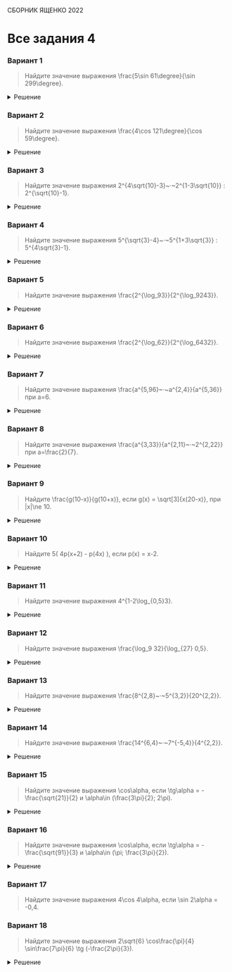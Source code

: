 <span class="space" onclick="loadURL('math//ege//2022//yashchenko//README')">СБОРНИК ЯЩЕНКО 2022</span>

# Все задания 4

### Вариант 1
> Найдите значение выражения <span class="katex">\frac{5\sin 61\degree}{\sin 299\degree}</span>.
<details><summary>Решение</summary>
<img src="https://raw.githubusercontent.com/BlueRect/egelib-content/main/img/Document%2028_116.jpg">
<b>Ответ:</b> -5.
</details>

### Вариант 2
> Найдите значение выражения <span class="katex">\frac{4\cos 121\degree}{\cos 59\degree}</span>.
<details><summary>Решение</summary>
<img src="https://raw.githubusercontent.com/BlueRect/egelib-content/main/img/Document%2028_117.jpg">
<b>Ответ:</b> -4.
</details>

### Вариант 3
> Найдите значение выражения <span class="katex">2^{4\sqrt{10}-3}~·~2^{1-3\sqrt{10}} : 2^{\sqrt{10}-1}</span>.
<details><summary>Решение</summary>
<img src="https://raw.githubusercontent.com/BlueRect/egelib-content/main/img/Document%2028_118.jpg">
<b>Ответ:</b> 0,5.
</details>

### Вариант 4
> Найдите значение выражения <span class="katex">5^{\sqrt{3}-4}~·~5^{1+3\sqrt{3}} : 5^{4\sqrt{3}-1}</span>.
<details><summary>Решение</summary>
<img src="https://raw.githubusercontent.com/BlueRect/egelib-content/main/img/Document%2028_119.jpg">
<b>Ответ:</b> 0,04.
</details>

### Вариант 5
> Найдите значение выражения <span class="katex">\frac{2^{\log_93}}{2^{\log_9243}}</span>.
<details><summary>Решение</summary>
<img src="https://raw.githubusercontent.com/BlueRect/egelib-content/main/img/Document%2028_120.jpg">
<b>Ответ:</b> 0,25.
</details>

### Вариант 6
> Найдите значение выражения <span class="katex">\frac{2^{\log_62}}{2^{\log_6432}}</span>.
<details><summary>Решение</summary>
<img src="https://raw.githubusercontent.com/BlueRect/egelib-content/main/img/Document%2028_250.jpg">
<b>Ответ:</b> 0,125.
</details>

### Вариант 7
> Найдите значение выражения <span class="katex">\frac{a^{5,96}~·~a^{2,4}}{a^{5,36}}</span> при <span class="katex">a=6</span>.
<details><summary>Решение</summary>
<img src="https://raw.githubusercontent.com/BlueRect/egelib-content/main/img/Document%2028_251.jpg">
<b>Ответ:</b> 216.
</details>

### Вариант 8
> Найдите значение выражения <span class="katex">\frac{a^{3,33}}{a^{2,11}~·~2^{2,22}}</span> при <span class="katex">a=\frac{2}{7}</span>.
<details><summary>Решение</summary>
<img src="https://raw.githubusercontent.com/BlueRect/egelib-content/main/img/Document%2028_252.jpg">
<b>Ответ:</b> 3,5.
</details>

### Вариант 9
> Найдите <span class="katex">\frac{g(10-x)}{g(10+x)}</span>, если <span class="katex">g(x) = \sqrt[3]{x(20-x)}</span>, при <span class="katex">|x|\ne 10</span>.
<details><summary>Решение</summary>
<img src="https://raw.githubusercontent.com/BlueRect/egelib-content/main/img/Document%2028_261.jpg">
<b>Ответ:</b> 1.
</details>

### Вариант 10
> Найдите <span class="katex">5( 4p(x+2) - p(4x) )</span>, если <span class="katex">p(x) = x-2</span>.
<details><summary>Решение</summary>
<img src="https://raw.githubusercontent.com/BlueRect/egelib-content/main/img/Document%2028_154.jpg">
<b>Ответ:</b> 10.
</details>

### Вариант 11
> Найдите значение выражения <span class="katex">4^{1-2\log_{0,5}3}</span>.
<details><summary>Решение</summary>
<img src="https://raw.githubusercontent.com/BlueRect/egelib-content/main/img/Document%2028_153.jpg">
<b>Ответ:</b> 324.
</details>

### Вариант 12
> Найдите значение выражения <span class="katex">\frac{\log_9 32}{\log_{27} 0,5}</span>.
<details><summary>Решение</summary>
<img src="https://raw.githubusercontent.com/BlueRect/egelib-content/main/img/Document%2028_262.jpg">
<b>Ответ:</b> -7,5.
</details>

### Вариант 13
> Найдите значение выражения <span class="katex">\frac{8^{2,8}~·~5^{3,2}}{20^{2,2}}</span>.
<details><summary>Решение</summary>
<img src="https://raw.githubusercontent.com/BlueRect/egelib-content/main/img/Document%2028_263.jpg">
<b>Ответ:</b> 80.
</details>

### Вариант 14
> Найдите значение выражения <span class="katex">\frac{14^{6,4}~·~7^{-5,4}}{4^{2,2}}</span>.
<details><summary>Решение</summary>
<img src="https://raw.githubusercontent.com/BlueRect/egelib-content/main/img/Document%2028_247.jpg">
<b>Ответ:</b> 28.
</details>

### Вариант 15
> Найдите значение выражения <span class="katex">\cos\alpha</span>, если <span class="katex">\tg\alpha = -\frac{\sqrt{21}}{2}</span> и <span class="katex">\alpha\in (\frac{3\pi}{2}; 2\pi)</span>.
<details><summary>Решение</summary>
<img src="https://raw.githubusercontent.com/BlueRect/egelib-content/main/img/Document%2028_253.jpg">
<b>Ответ:</b> 0,4.
</details>

### Вариант 16
> Найдите значение выражения <span class="katex">\cos\alpha</span>, если <span class="katex">\tg\alpha = -\frac{\sqrt{91}}{3}</span> и <span class="katex">\alpha\in (\pi; \frac{3\pi}{2})</span>.
<details><summary>Решение</summary>
<img src="https://raw.githubusercontent.com/BlueRect/egelib-content/main/img/Document%2028_264.jpg">
<b>Ответ:</b> -0,3.
</details>

### Вариант 17
> Найдите значение выражения <span class="katex">4\cos 4\alpha</span>, если <span class="katex">\sin 2\alpha = -0,4</span>.

### Вариант 18
> Найдите значение выражения <span class="katex">2\sqrt{6} \cos\frac{\pi}{4} \sin\frac{7\pi}{6} \tg (-\frac{2\pi}{3})</span>.
<details><summary>Решение</summary>
<img src="https://raw.githubusercontent.com/BlueRect/egelib-content/main/img/Document%2028_248.jpg">
<b>Ответ:</b> -3.
</details>

